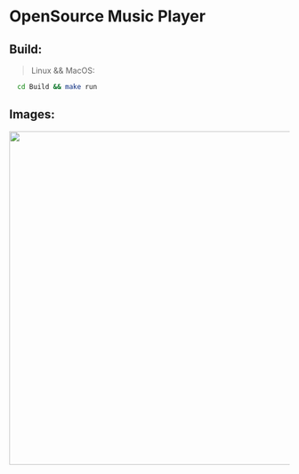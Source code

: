 <h1 align="left"><b>OpenSource Music Player</b></h1>

## Build:
> Linux && MacOS:
  ```bash
    cd Build && make run
  ```

    

## Images:

<center><img src="https://github.com/1kurs1/MusicPlayer/assets/87440352/f89314f0-4f8a-4c0f-9c09-e7a01e7ac8ad" height=600></img></center>
